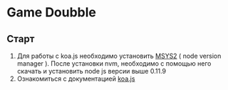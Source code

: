 # Game Doubble

## Старт

1. Для работы с koa.js необходимо установить [MSYS2](https://github.com/creationix/nvm) ( node version manager ).
После установки nvm, необходимо с помощью него скачать и установить node js версии выше 0.11.9
2. Ознакомиться с документацией [koa.js](http://koajs.com/)
